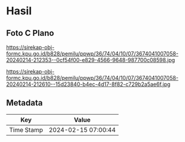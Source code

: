 # Hasil

## Foto C Plano

https://sirekap-obj-formc.kpu.go.id/b828/pemilu/ppwp/36/74/04/10/07/3674041007058-20240214-212353--0cf54f00-e829-4566-9648-987700c08598.jpg

https://sirekap-obj-formc.kpu.go.id/b828/pemilu/ppwp/36/74/04/10/07/3674041007058-20240214-212610--15d23840-b4ec-4d17-8f82-c729b2a5ae6f.jpg


## Metadata

| Key        | Value               |
| ---------- | ------------------- |
| Time Stamp | 2024-02-15 07:00:44 |



